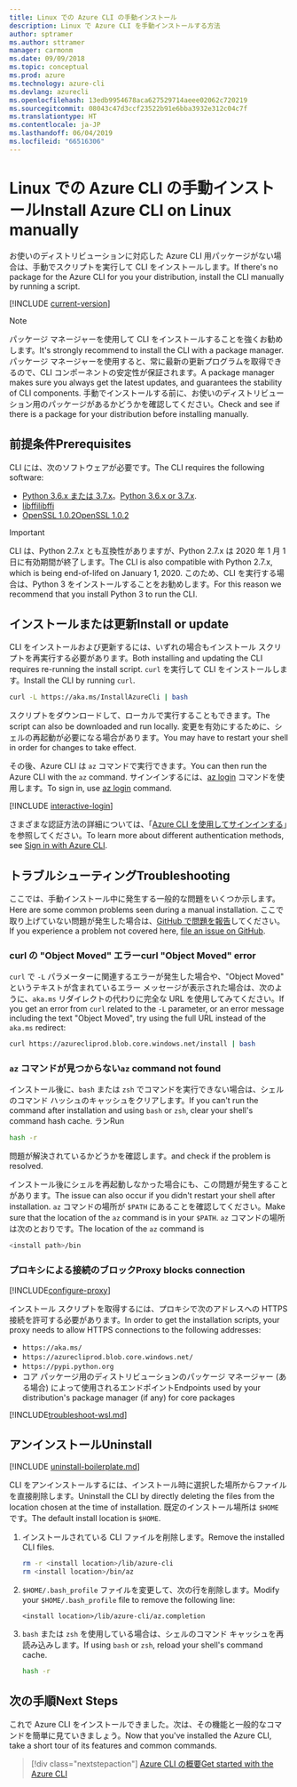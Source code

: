 ```yaml
---
title: Linux での Azure CLI の手動インストール
description: Linux で Azure CLI を手動インストールする方法
author: sptramer
ms.author: sttramer
manager: carmonm
ms.date: 09/09/2018
ms.topic: conceptual
ms.prod: azure
ms.technology: azure-cli
ms.devlang: azurecli
ms.openlocfilehash: 13edb9954678aca627529714aeee02062c720219
ms.sourcegitcommit: 08043c47d3ccf23522b91e6bba3932e312c04c7f
ms.translationtype: HT
ms.contentlocale: ja-JP
ms.lasthandoff: 06/04/2019
ms.locfileid: "66516306"
---
```

# <a name="install-azure-cli-on-linux-manually"></a><span data-ttu-id="ad93a-103">Linux での Azure CLI の手動インストール</span><span class="sxs-lookup"><span data-stu-id="ad93a-103">Install Azure CLI on Linux manually</span></span>

<span data-ttu-id="ad93a-104">お使いのディストリビューションに対応した Azure CLI 用パッケージがない場合は、手動でスクリプトを実行して CLI をインストールします。</span><span class="sxs-lookup"><span data-stu-id="ad93a-104">If there's no package for the Azure CLI for you your distribution, install the CLI manually by running a script.</span></span>

[!INCLUDE [current-version](includes/current-version.md)]

> [!NOTE]
> <span data-ttu-id="ad93a-105">パッケージ マネージャーを使用して CLI をインストールすることを強くお勧めします。</span><span class="sxs-lookup"><span data-stu-id="ad93a-105">It's strongly recommend to install the CLI with a package manager.</span></span> <span data-ttu-id="ad93a-106">パッケージ マネージャーを使用すると、常に最新の更新プログラムを取得できるので、CLI コンポーネントの安定性が保証されます。</span><span class="sxs-lookup"><span data-stu-id="ad93a-106">A package manager makes sure you always get the latest updates, and guarantees the stability of CLI components.</span></span> <span data-ttu-id="ad93a-107">手動でインストールする前に、お使いのディストリビューション用のパッケージがあるかどうかを確認してください。</span><span class="sxs-lookup"><span data-stu-id="ad93a-107">Check and see if there is a package for your distribution before installing manually.</span></span>

## <a name="prerequisites"></a><span data-ttu-id="ad93a-108">前提条件</span><span class="sxs-lookup"><span data-stu-id="ad93a-108">Prerequisites</span></span>

<span data-ttu-id="ad93a-109">CLI には、次のソフトウェアが必要です。</span><span class="sxs-lookup"><span data-stu-id="ad93a-109">The CLI requires the following software:</span></span>

* <span data-ttu-id="ad93a-110">[Python 3.6.x または 3.7.x](https://www.python.org/downloads/)。</span><span class="sxs-lookup"><span data-stu-id="ad93a-110">[Python 3.6.x or 3.7.x](https://www.python.org/downloads/).</span></span> 
* [<span data-ttu-id="ad93a-111">libffi</span><span class="sxs-lookup"><span data-stu-id="ad93a-111">libffi</span></span>](https://sourceware.org/libffi/)
* [<span data-ttu-id="ad93a-112">OpenSSL 1.0.2</span><span class="sxs-lookup"><span data-stu-id="ad93a-112">OpenSSL 1.0.2</span></span>](https://www.openssl.org/source/)

> [!IMPORTANT]
>
> <span data-ttu-id="ad93a-113">CLI は、Python 2.7.x とも互換性がありますが、Python 2.7.x は 2020 年 1 月 1 日に有効期間が終了します。</span><span class="sxs-lookup"><span data-stu-id="ad93a-113">The CLI is also compatible with Python 2.7.x, which is being end-of-lifed on January 1, 2020.</span></span> <span data-ttu-id="ad93a-114">このため、CLI を実行する場合は、Python 3 をインストールすることをお勧めします。</span><span class="sxs-lookup"><span data-stu-id="ad93a-114">For this reason we recommend that you install Python 3 to run the CLI.</span></span>

## <a name="install-or-update"></a><span data-ttu-id="ad93a-115">インストールまたは更新</span><span class="sxs-lookup"><span data-stu-id="ad93a-115">Install or update</span></span>

<span data-ttu-id="ad93a-116">CLI をインストールおよび更新するには、いずれの場合もインストール スクリプトを再実行する必要があります。</span><span class="sxs-lookup"><span data-stu-id="ad93a-116">Both installing and updating the CLI requires re-running the install script.</span></span> <span data-ttu-id="ad93a-117">`curl` を実行して CLI をインストールします。</span><span class="sxs-lookup"><span data-stu-id="ad93a-117">Install the CLI by running `curl`.</span></span>

```bash
curl -L https://aka.ms/InstallAzureCli | bash
```

<span data-ttu-id="ad93a-118">スクリプトをダウンロードして、ローカルで実行することもできます。</span><span class="sxs-lookup"><span data-stu-id="ad93a-118">The script can also be downloaded and run locally.</span></span> <span data-ttu-id="ad93a-119">変更を有効にするために、シェルの再起動が必要になる場合があります。</span><span class="sxs-lookup"><span data-stu-id="ad93a-119">You may have to restart your shell in order for changes to take effect.</span></span>

<span data-ttu-id="ad93a-120">その後、Azure CLI は `az` コマンドで実行できます。</span><span class="sxs-lookup"><span data-stu-id="ad93a-120">You can then run the Azure CLI with the `az` command.</span></span> <span data-ttu-id="ad93a-121">サインインするには、[az login](/cli/azure/reference-index#az-login) コマンドを使用します。</span><span class="sxs-lookup"><span data-stu-id="ad93a-121">To sign in, use [az login](/cli/azure/reference-index#az-login) command.</span></span>

[!INCLUDE [interactive-login](includes/interactive-login.md)]

<span data-ttu-id="ad93a-122">さまざまな認証方法の詳細については、「[Azure CLI を使用してサインインする](authenticate-azure-cli.md)」を参照してください。</span><span class="sxs-lookup"><span data-stu-id="ad93a-122">To learn more about different authentication methods, see [Sign in with Azure CLI](authenticate-azure-cli.md).</span></span>

## <a name="troubleshooting"></a><span data-ttu-id="ad93a-123">トラブルシューティング</span><span class="sxs-lookup"><span data-stu-id="ad93a-123">Troubleshooting</span></span>

<span data-ttu-id="ad93a-124">ここでは、手動インストール中に発生する一般的な問題をいくつか示します。</span><span class="sxs-lookup"><span data-stu-id="ad93a-124">Here are some common problems seen during a manual installation.</span></span> <span data-ttu-id="ad93a-125">ここで取り上げていない問題が発生した場合は、[GitHub で問題を報告](https://github.com/Azure/azure-cli/issues)してください。</span><span class="sxs-lookup"><span data-stu-id="ad93a-125">If you experience a problem not covered here, [file an issue on GitHub](https://github.com/Azure/azure-cli/issues).</span></span>

### <a name="curl-object-moved-error"></a><span data-ttu-id="ad93a-126">curl の "Object Moved" エラー</span><span class="sxs-lookup"><span data-stu-id="ad93a-126">curl "Object Moved" error</span></span>

<span data-ttu-id="ad93a-127">`curl` で `-L` パラメーターに関連するエラーが発生した場合や、"Object Moved" というテキストが含まれているエラー メッセージが表示された場合は、次のように、`aka.ms` リダイレクトの代わりに完全な URL を使用してみてください。</span><span class="sxs-lookup"><span data-stu-id="ad93a-127">If you get an error from `curl` related to the `-L` parameter, or an error message including the text "Object Moved", try using the full URL instead of the `aka.ms` redirect:</span></span>

```bash
curl https://azurecliprod.blob.core.windows.net/install | bash
```

### <a name="az-command-not-found"></a><span data-ttu-id="ad93a-128">`az` コマンドが見つからない</span><span class="sxs-lookup"><span data-stu-id="ad93a-128">`az` command not found</span></span>

<span data-ttu-id="ad93a-129">インストール後に、`bash` または `zsh` でコマンドを実行できない場合は、シェルのコマンド ハッシュのキャッシュをクリアします。</span><span class="sxs-lookup"><span data-stu-id="ad93a-129">If you can't run the command after installation and using `bash` or `zsh`, clear your shell's command hash cache.</span></span> <span data-ttu-id="ad93a-130">ラン</span><span class="sxs-lookup"><span data-stu-id="ad93a-130">Run</span></span>

```bash
hash -r
```

<span data-ttu-id="ad93a-131">問題が解決されているかどうかを確認します。</span><span class="sxs-lookup"><span data-stu-id="ad93a-131">and check if the problem is resolved.</span></span>

<span data-ttu-id="ad93a-132">インストール後にシェルを再起動しなかった場合にも、この問題が発生することがあります。</span><span class="sxs-lookup"><span data-stu-id="ad93a-132">The issue can also occur if you didn't restart your shell after installation.</span></span> <span data-ttu-id="ad93a-133">`az` コマンドの場所が `$PATH` にあることを確認してください。</span><span class="sxs-lookup"><span data-stu-id="ad93a-133">Make sure that the location of the `az` command is in your `$PATH`.</span></span> <span data-ttu-id="ad93a-134">`az` コマンドの場所は次のとおりです。</span><span class="sxs-lookup"><span data-stu-id="ad93a-134">The location of the `az` command is</span></span>

```bash
<install path>/bin
```

### <a name="proxy-blocks-connection"></a><span data-ttu-id="ad93a-135">プロキシによる接続のブロック</span><span class="sxs-lookup"><span data-stu-id="ad93a-135">Proxy blocks connection</span></span>

[!INCLUDE[configure-proxy](includes/configure-proxy.md)]

<span data-ttu-id="ad93a-136">インストール スクリプトを取得するには、プロキシで次のアドレスへの HTTPS 接続を許可する必要があります。</span><span class="sxs-lookup"><span data-stu-id="ad93a-136">In order to get the installation scripts, your proxy needs to allow HTTPS connections to the following addresses:</span></span>

* `https://aka.ms/`
* `https://azurecliprod.blob.core.windows.net/`
* `https://pypi.python.org`
* <span data-ttu-id="ad93a-137">コア パッケージ用のディストリビューションのパッケージ マネージャー (ある場合) によって使用されるエンドポイント</span><span class="sxs-lookup"><span data-stu-id="ad93a-137">Endpoints used by your distribution's package manager (if any) for core packages</span></span>

[!INCLUDE[troubleshoot-wsl.md](includes/troubleshoot-wsl.md)]

## <a name="uninstall"></a><span data-ttu-id="ad93a-138">アンインストール</span><span class="sxs-lookup"><span data-stu-id="ad93a-138">Uninstall</span></span>

[!INCLUDE [uninstall-boilerplate.md](includes/uninstall-boilerplate.md)]

<span data-ttu-id="ad93a-139">CLI をアンインストールするには、インストール時に選択した場所からファイルを直接削除します。</span><span class="sxs-lookup"><span data-stu-id="ad93a-139">Uninstall the CLI by directly deleting the files from the location chosen at the time of installation.</span></span> <span data-ttu-id="ad93a-140">既定のインストール場所は `$HOME` です。</span><span class="sxs-lookup"><span data-stu-id="ad93a-140">The default install location is `$HOME`.</span></span>

1. <span data-ttu-id="ad93a-141">インストールされている CLI ファイルを削除します。</span><span class="sxs-lookup"><span data-stu-id="ad93a-141">Remove the installed CLI files.</span></span>

   ```bash
   rm -r <install location>/lib/azure-cli
   rm <install location>/bin/az
   ```

2. <span data-ttu-id="ad93a-142">`$HOME/.bash_profile` ファイルを変更して、次の行を削除します。</span><span class="sxs-lookup"><span data-stu-id="ad93a-142">Modify your `$HOME/.bash_profile` file to remove the following line:</span></span>

   ```text
   <install location>/lib/azure-cli/az.completion
   ```

3. <span data-ttu-id="ad93a-143">`bash` または `zsh` を使用している場合は、シェルのコマンド キャッシュを再読み込みします。</span><span class="sxs-lookup"><span data-stu-id="ad93a-143">If using `bash` or `zsh`, reload your shell's command cache.</span></span>

   ```bash
   hash -r
   ```

## <a name="next-steps"></a><span data-ttu-id="ad93a-144">次の手順</span><span class="sxs-lookup"><span data-stu-id="ad93a-144">Next Steps</span></span>

<span data-ttu-id="ad93a-145">これで Azure CLI をインストールできました。次は、その機能と一般的なコマンドを簡単に見ていきましょう。</span><span class="sxs-lookup"><span data-stu-id="ad93a-145">Now that you've installed the Azure CLI, take a short tour of its features and common commands.</span></span>

> [!div class="nextstepaction"]
> [<span data-ttu-id="ad93a-146">Azure CLI の概要</span><span class="sxs-lookup"><span data-stu-id="ad93a-146">Get started with the Azure CLI</span></span>](get-started-with-azure-cli.md)
